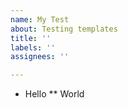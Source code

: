 ```yaml
---
name: My Test
about: Testing templates
title: ''
labels: ''
assignees: ''

---
```


* Hello
** World
